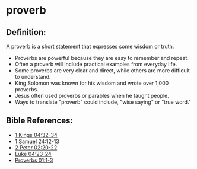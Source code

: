# proverb #

## Definition: ##

A proverb is a short statement that expresses some wisdom or truth.

* Proverbs are powerful because they are easy to remember and repeat.
* Often a proverb will include practical examples from everyday life.
* Some proverbs are very clear and direct, while others are more difficult to understand.
* King Solomon was known for his wisdom and wrote over 1,000 proverbs.
* Jesus often used proverbs or parables when he taught people.
* Ways to translate "proverb" could include, "wise saying" or "true word." 



## Bible References: ##

* [1 Kings 04:32-34](en/tn/1ki/help/04/32)
* [1 Samuel 24:12-13](en/tn/1sa/help/24/12)
* [2 Peter 02:20-22](en/tn/2pe/help/02/20)
* [Luke 04:23-24](en/tn/luk/help/04/23)
* [Proverbs 01:1-3](en/tn/pro/help/01/01)